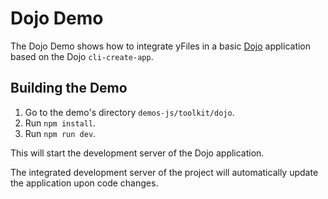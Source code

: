 <!--
 //////////////////////////////////////////////////////////////////////////////
 // @license
 // This demo file is part of yFiles for HTML 2.3.0.3.
 // Use is subject to license terms.
 //
 // Copyright (c) 2000-2020 by yWorks GmbH, Vor dem Kreuzberg 28,
 // 72070 Tuebingen, Germany. All rights reserved.
 //
 //////////////////////////////////////////////////////////////////////////////
-->
# Dojo Demo

The Dojo Demo shows how to integrate yFiles in a basic [Dojo](https://dojo.io/) application based on the Dojo `cli-create-app`.

## Building the Demo

1.  Go to the demo's directory `demos-js/toolkit/dojo`.
2.  Run `npm install`.
3.  Run `npm run dev`.

This will start the development server of the Dojo application.

The integrated development server of the project will automatically update the application upon code changes.
